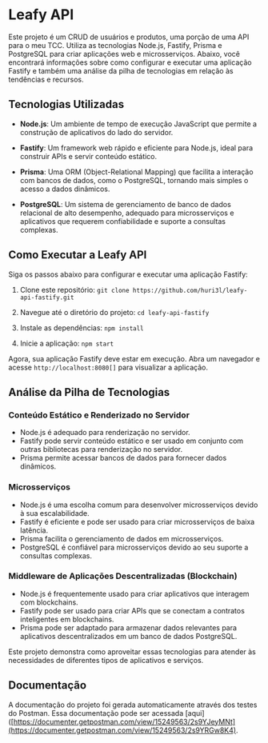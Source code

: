 # Leafy API

Este projeto é um CRUD de usuários e produtos, uma porção de uma API para o meu TCC. Utiliza as tecnologias Node.js, Fastify, Prisma e PostgreSQL para criar aplicações web e microsserviços. Abaixo, você encontrará informações sobre como configurar e executar uma aplicação Fastify e também uma análise da pilha de tecnologias em relação às tendências e recursos.

## Tecnologias Utilizadas

- **Node.js**: Um ambiente de tempo de execução JavaScript que permite a construção de aplicativos do lado do servidor.

- **Fastify**: Um framework web rápido e eficiente para Node.js, ideal para construir APIs e servir conteúdo estático.

- **Prisma**: Uma ORM (Object-Relational Mapping) que facilita a interação com bancos de dados, como o PostgreSQL, tornando mais simples o acesso a dados dinâmicos.

- **PostgreSQL**: Um sistema de gerenciamento de banco de dados relacional de alto desempenho, adequado para microsserviços e aplicativos que requerem confiabilidade e suporte a consultas complexas.

## Como Executar a Leafy API

Siga os passos abaixo para configurar e executar uma aplicação Fastify:

1. Clone este repositório:
`git clone https://github.com/huri3l/leafy-api-fastify.git`

2. Navegue até o diretório do projeto:
`cd leafy-api-fastify`


3. Instale as dependências:
`npm install`

4. Inicie a aplicação:
`npm start`

Agora, sua aplicação Fastify deve estar em execução. Abra um navegador e acesse `http://localhost:8080[]` para visualizar a aplicação.

## Análise da Pilha de Tecnologias

### Conteúdo Estático e Renderizado no Servidor

- Node.js é adequado para renderização no servidor.
- Fastify pode servir conteúdo estático e ser usado em conjunto com outras bibliotecas para renderização no servidor.
- Prisma permite acessar bancos de dados para fornecer dados dinâmicos.

### Microsserviços

- Node.js é uma escolha comum para desenvolver microsserviços devido à sua escalabilidade.
- Fastify é eficiente e pode ser usado para criar microsserviços de baixa latência.
- Prisma facilita o gerenciamento de dados em microsserviços.
- PostgreSQL é confiável para microsserviços devido ao seu suporte a consultas complexas.

### Middleware de Aplicações Descentralizadas (Blockchain)

- Node.js é frequentemente usado para criar aplicativos que interagem com blockchains.
- Fastify pode ser usado para criar APIs que se conectam a contratos inteligentes em blockchains.
- Prisma pode ser adaptado para armazenar dados relevantes para aplicativos descentralizados em um banco de dados PostgreSQL.

Este projeto demonstra como aproveitar essas tecnologias para atender às necessidades de diferentes tipos de aplicativos e serviços.

## Documentação
A documentação do projeto foi gerada automaticamente através dos testes do Postman. Essa documentação pode ser acessada [aqui]([https://documenter.getpostman.com/view/15249563/2s9YJeyMNt](https://documenter.getpostman.com/view/15249563/2s9YRGw8K4).
